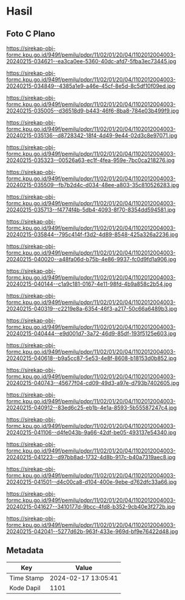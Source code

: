 # Hasil

## Foto C Plano

https://sirekap-obj-formc.kpu.go.id/949f/pemilu/pdpr/11/02/01/20/04/1102012004003-20240215-034621--ea3ca0ee-5360-40dc-afd7-5fba3ec73445.jpg

https://sirekap-obj-formc.kpu.go.id/949f/pemilu/pdpr/11/02/01/20/04/1102012004003-20240215-034849--4385a1e9-a46e-45cf-8e5d-8c5df10f09ed.jpg

https://sirekap-obj-formc.kpu.go.id/949f/pemilu/pdpr/11/02/01/20/04/1102012004003-20240215-035005--d36518d9-b443-46f6-8ba8-784e03b499f9.jpg

https://sirekap-obj-formc.kpu.go.id/949f/pemilu/pdpr/11/02/01/20/04/1102012004003-20240215-035136--d8728342-18f4-4d49-9e44-02d3c8e97071.jpg

https://sirekap-obj-formc.kpu.go.id/949f/pemilu/pdpr/11/02/01/20/04/1102012004003-20240215-035323--00526a63-ec1f-4fea-959e-7bc0ca218276.jpg

https://sirekap-obj-formc.kpu.go.id/949f/pemilu/pdpr/11/02/01/20/04/1102012004003-20240215-035509--fb7b2d4c-d034-48ee-a803-35c810526283.jpg

https://sirekap-obj-formc.kpu.go.id/949f/pemilu/pdpr/11/02/01/20/04/1102012004003-20240215-035713--f4774f4b-5db4-4093-8f70-8354dd594581.jpg

https://sirekap-obj-formc.kpu.go.id/949f/pemilu/pdpr/11/02/01/20/04/1102012004003-20240215-035844--795c414f-f3d2-4d89-8548-425a326a2236.jpg

https://sirekap-obj-formc.kpu.go.id/949f/pemilu/pdpr/11/02/01/20/04/1102012004003-20240215-040020--a48fa06d-b75b-4e86-9937-fc0d9fd1a906.jpg

https://sirekap-obj-formc.kpu.go.id/949f/pemilu/pdpr/11/02/01/20/04/1102012004003-20240215-040144--c1a9c181-0167-4e11-98fd-4b9a858c2b54.jpg

https://sirekap-obj-formc.kpu.go.id/949f/pemilu/pdpr/11/02/01/20/04/1102012004003-20240215-040319--c2219e8a-6354-46f3-a217-50c66a6489b3.jpg

https://sirekap-obj-formc.kpu.go.id/949f/pemilu/pdpr/11/02/01/20/04/1102012004003-20240215-040444--e9d001d7-3a72-46d9-85df-193f5125e603.jpg

https://sirekap-obj-formc.kpu.go.id/949f/pemilu/pdpr/11/02/01/20/04/1102012004003-20240215-040618--b9a5cc87-5e53-4e8f-8608-b18153d0b852.jpg

https://sirekap-obj-formc.kpu.go.id/949f/pemilu/pdpr/11/02/01/20/04/1102012004003-20240215-040743--45677f04-cd09-49d3-a97e-d793b7402605.jpg

https://sirekap-obj-formc.kpu.go.id/949f/pemilu/pdpr/11/02/01/20/04/1102012004003-20240215-040912--83ed6c25-eb1b-4e1a-8593-5b55587247c4.jpg

https://sirekap-obj-formc.kpu.go.id/949f/pemilu/pdpr/11/02/01/20/04/1102012004003-20240215-041106--d4fe043b-9a66-42df-be05-493137e54340.jpg

https://sirekap-obj-formc.kpu.go.id/949f/pemilu/pdpr/11/02/01/20/04/1102012004003-20240215-041223--d97bb8ad-1732-4d8b-917c-b40a7319aec8.jpg

https://sirekap-obj-formc.kpu.go.id/949f/pemilu/pdpr/11/02/01/20/04/1102012004003-20240215-041501--d4c00ca8-d104-400e-9ebe-d762dfc33a66.jpg

https://sirekap-obj-formc.kpu.go.id/949f/pemilu/pdpr/11/02/01/20/04/1102012004003-20240215-041627--3410177d-9bcc-4fd8-b352-9cb40e3f272b.jpg

https://sirekap-obj-formc.kpu.go.id/949f/pemilu/pdpr/11/02/01/20/04/1102012004003-20240215-042041--5277d62b-963f-433e-969d-bf9e76422d48.jpg


## Metadata

| Key        | Value               |
| ---------- | ------------------- |
| Time Stamp | 2024-02-17 13:05:41 |
| Kode Dapil | 1101                |



